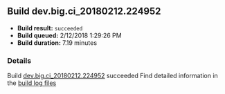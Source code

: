 ## Build dev.big.ci_20180212.224952
- **Build result:** `succeeded`
- **Build queued:** 2/12/2018 1:29:26 PM
- **Build duration:** 7.19 minutes
### Details
Build [dev.big.ci_20180212.224952](https://winappstudio.visualstudio.com/web/build.aspx?pcguid=a4ef43be-68ce-4195-a619-079b4d9834c2&builduri=vstfs%3a%2f%2f%2fBuild%2fBuild%2f24952) succeeded
Find detailed information in the [build log files](https://uwpctdiags.blob.core.windows.net/buildlogs/dev.big.ci_20180212.224952_logs.zip)
